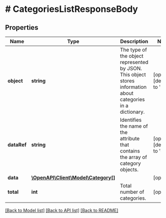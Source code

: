 # # CategoriesListResponseBody

## Properties

Name | Type | Description | Notes
------------ | ------------- | ------------- | -------------
**object** | **string** | The type of the object represented by JSON. This object stores information about categories in a dictionary. | [optional] [default to 'list']
**dataRef** | **string** | Identifies the name of the attribute that contains the array of category objects. | [optional] [default to 'data']
**data** | [**\OpenAPI\Client\Model\Category[]**](Category.md) |  | [optional]
**total** | **int** | Total number of categories. | [optional]

[[Back to Model list]](../../README.md#models) [[Back to API list]](../../README.md#endpoints) [[Back to README]](../../README.md)
